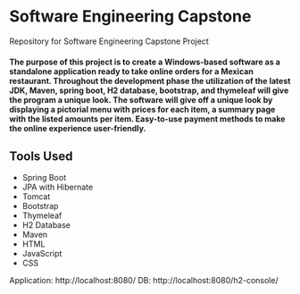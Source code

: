 # Software Engineering Capstone
 Repository for Software Engineering Capstone Project
 #### The purpose of this project is to create a Windows-based software as a standalone application ready to take online orders for a Mexican restaurant. Throughout the development phase the utilization of the latest JDK, Maven, spring boot, H2 database, bootstrap, and thymeleaf will give the program a unique look. The software will give off a unique look by displaying a pictorial menu with prices for each item, a summary page with the listed amounts per item. Easy-to-use payment methods to make the online experience user-friendly.
 
 ## Tools Used
 * Spring Boot
 * JPA with Hibernate
 * Tomcat
 * Bootstrap
 * Thymeleaf
 * H2 Database
 * Maven
 * HTML
 * JavaScript
 * CSS
 
 Application: http://localhost:8080/
 DB: http://localhost:8080/h2-console/
